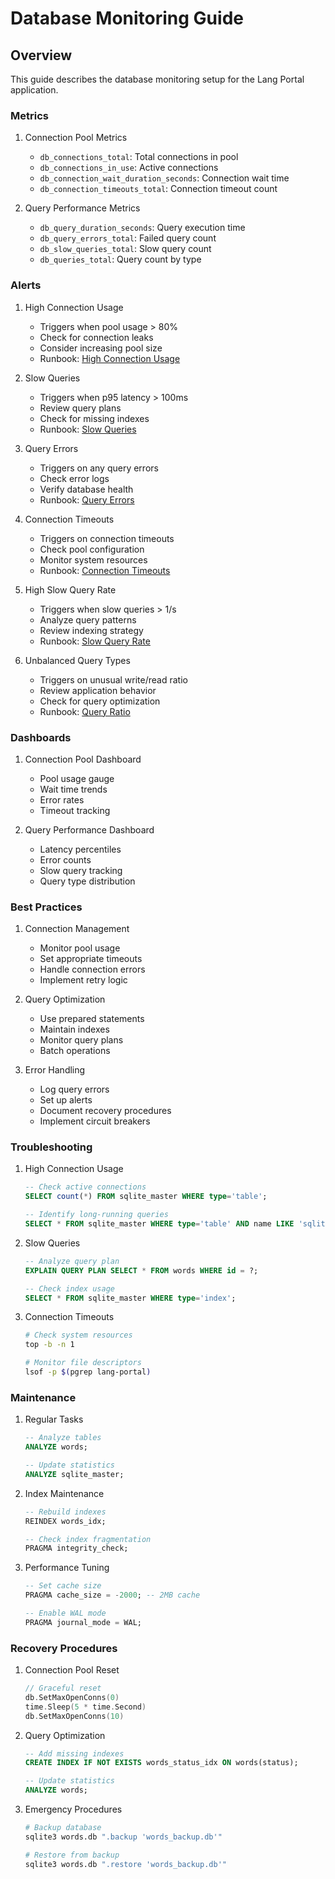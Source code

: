 # Database Monitoring Guide

## Overview
This guide describes the database monitoring setup for the Lang Portal application.

### Metrics
1. Connection Pool Metrics
   - `db_connections_total`: Total connections in pool
   - `db_connections_in_use`: Active connections
   - `db_connection_wait_duration_seconds`: Connection wait time
   - `db_connection_timeouts_total`: Connection timeout count

2. Query Performance Metrics
   - `db_query_duration_seconds`: Query execution time
   - `db_query_errors_total`: Failed query count
   - `db_slow_queries_total`: Slow query count
   - `db_queries_total`: Query count by type

### Alerts
1. High Connection Usage
   - Triggers when pool usage > 80%
   - Check for connection leaks
   - Consider increasing pool size
   - Runbook: [High Connection Usage](runbooks/high_connection_usage.md)

2. Slow Queries
   - Triggers when p95 latency > 100ms
   - Review query plans
   - Check for missing indexes
   - Runbook: [Slow Queries](runbooks/slow_queries.md)

3. Query Errors
   - Triggers on any query errors
   - Check error logs
   - Verify database health
   - Runbook: [Query Errors](runbooks/query_errors.md)

4. Connection Timeouts
   - Triggers on connection timeouts
   - Check pool configuration
   - Monitor system resources
   - Runbook: [Connection Timeouts](runbooks/connection_timeouts.md)

5. High Slow Query Rate
   - Triggers when slow queries > 1/s
   - Analyze query patterns
   - Review indexing strategy
   - Runbook: [Slow Query Rate](runbooks/slow_query_rate.md)

6. Unbalanced Query Types
   - Triggers on unusual write/read ratio
   - Review application behavior
   - Check for query optimization
   - Runbook: [Query Ratio](runbooks/query_ratio.md)

### Dashboards
1. Connection Pool Dashboard
   - Pool usage gauge
   - Wait time trends
   - Error rates
   - Timeout tracking

2. Query Performance Dashboard
   - Latency percentiles
   - Error counts
   - Slow query tracking
   - Query type distribution

### Best Practices
1. Connection Management
   - Monitor pool usage
   - Set appropriate timeouts
   - Handle connection errors
   - Implement retry logic

2. Query Optimization
   - Use prepared statements
   - Maintain indexes
   - Monitor query plans
   - Batch operations

3. Error Handling
   - Log query errors
   - Set up alerts
   - Document recovery procedures
   - Implement circuit breakers

### Troubleshooting
1. High Connection Usage
   ```sql
   -- Check active connections
   SELECT count(*) FROM sqlite_master WHERE type='table';
   
   -- Identify long-running queries
   SELECT * FROM sqlite_master WHERE type='table' AND name LIKE 'sqlite_%';
   ```

2. Slow Queries
   ```sql
   -- Analyze query plan
   EXPLAIN QUERY PLAN SELECT * FROM words WHERE id = ?;
   
   -- Check index usage
   SELECT * FROM sqlite_master WHERE type='index';
   ```

3. Connection Timeouts
   ```bash
   # Check system resources
   top -b -n 1
   
   # Monitor file descriptors
   lsof -p $(pgrep lang-portal)
   ```

### Maintenance
1. Regular Tasks
   ```sql
   -- Analyze tables
   ANALYZE words;
   
   -- Update statistics
   ANALYZE sqlite_master;
   ```

2. Index Maintenance
   ```sql
   -- Rebuild indexes
   REINDEX words_idx;
   
   -- Check index fragmentation
   PRAGMA integrity_check;
   ```

3. Performance Tuning
   ```sql
   -- Set cache size
   PRAGMA cache_size = -2000; -- 2MB cache
   
   -- Enable WAL mode
   PRAGMA journal_mode = WAL;
   ```

### Recovery Procedures
1. Connection Pool Reset
   ```go
   // Graceful reset
   db.SetMaxOpenConns(0)
   time.Sleep(5 * time.Second)
   db.SetMaxOpenConns(10)
   ```

2. Query Optimization
   ```sql
   -- Add missing indexes
   CREATE INDEX IF NOT EXISTS words_status_idx ON words(status);
   
   -- Update statistics
   ANALYZE words;
   ```

3. Emergency Procedures
   ```bash
   # Backup database
   sqlite3 words.db ".backup 'words_backup.db'"
   
   # Restore from backup
   sqlite3 words.db ".restore 'words_backup.db'"
   ``` 
